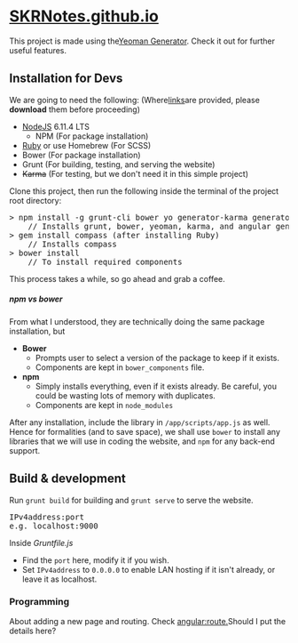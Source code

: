 # [SKRNotes.github.io](skrnotes.github.io)

This project is made using the[Yeoman Generator](https://github.com/yeoman/generator-angular). Check it out for further useful features. 
## Installation for Devs
We are going to need the following: (Where[links]()are provided, please **download** them before proceeding)
* [NodeJS](https://nodejs.org/en/) 6.11.4 LTS
  * NPM (For package installation)
* [Ruby](https://rubyinstaller.org/downloads/) or use Homebrew (For SCSS)
* Bower (For package installation)
* Grunt (For building, testing, and serving the website)
* ~~Karma~~ (For testing, but we don't need it in this simple project)

Clone this project, then run the following inside the terminal of the project root directory:
<pre>
> npm install -g grunt-cli bower yo generator-karma generator-angular
    // Installs grunt, bower, yeoman, karma, and angular generator.
> gem install compass (after installing Ruby)
    // Installs compass
> bower install
    // To install required components
</pre>
This process takes a while, so go ahead and grab a coffee.

##### npm vs bower
From what I understood, they are technically doing the same package installation, but
* **Bower** 
  * Prompts user to select a version of the package to keep if it exists. 
  * Components are kept in `bower_components` file.
* **npm** 
  * Simply installs everything, even if it exists already. Be careful, you could be wasting lots of memory with duplicates. 
  * Components are kept in `node_modules`

After any installation, include the library in `/app/scripts/app.js` as well. <br>
Hence for formalities (and to save space), we shall use `bower` to install any libraries that we will use in coding the website, and `npm` for any back-end support. 

## Build & development
Run `grunt build` for building and `grunt serve` to serve the website.

<pre>
IPv4address:port
e.g. localhost:9000
</pre>
Inside *Gruntfile.js*
* Find the `port` here, modify it if you wish. <br>
* Set `IPv4address` to `0.0.0.0` to enable LAN hosting if it isn't already, or leave it as localhost.

### Programming
About adding a new page and routing. Check [angular:route.](https://github.com/yeoman/generator-angular#route)Should I put the details here?
